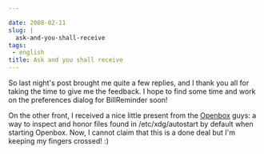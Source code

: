 ```yaml
---

date: 2008-02-11
slug: |
  ask-and-you-shall-receive
tags:
 - english
title: Ask and you shall receive
---
```


So last night's post brought me quite a few replies, and I thank you all
for taking the time to give me the feedback. I hope to find some time
and work on the preferences dialog for BillReminder soon!

On the other front, I received a nice little present from the
[Openbox](http://www.icculus.org/openbox) guys: a way to inspect and
honor files found in /etc/xdg/autostart by default when starting
Openbox. Now, I cannot claim that this is a done deal but I'm keeping my
fingers crossed! :)
